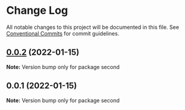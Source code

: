 # Change Log

All notable changes to this project will be documented in this file.
See [Conventional Commits](https://conventionalcommits.org) for commit guidelines.

## [0.0.2](https://github.com/caioferrarezi/test-monorepo/compare/v0.0.1...v0.0.2) (2022-01-15)

**Note:** Version bump only for package second





## 0.0.1 (2022-01-15)

**Note:** Version bump only for package second
